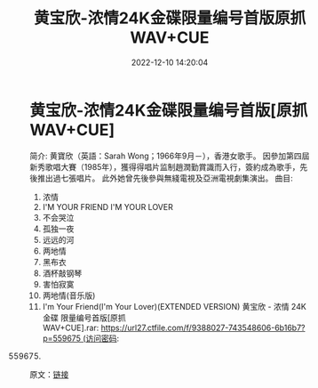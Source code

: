 ﻿---
title: 黄宝欣-浓情24K金碟限量编号首版原抓WAV+CUE
date: 2022-12-10 14:20:04
categories: WAV车载音乐、镜像
tags: 华语中文
---
# 黄宝欣-浓情24K金碟限量编号首版[原抓WAV+CUE]

简介:
黄寶欣（英語：Sarah Wong；1966年9月－），香港女歌手。
因參加第四屆新秀歌唱大賽（1985年），獲得得唱片监制趙潤勤賞識而入行，簽約成為歌手，先後推出過七張唱片。
此外她曾先後參與無綫電視及亞洲電視劇集演出。
曲目:
01. 浓情
02. I'M YOUR FRIEND I'M YOUR LOVER
03. 不会哭泣
04. 孤独一夜
05. 远远的河
06. 两地情
07. 黑布衣
08. 酒杯敲钢琴
09. 害怕寂寞
10. 两地情(音乐版)
11. I'm Your Friend(I'm Your Lover)(EXTENDED VERSION)
黄宝欣 - 浓情 24K金碟
限量编号首版[原抓WAV+CUE].rar: https://url27.ctfile.com/f/9388027-743548606-6b16b7?p=559675 (访问密码:
559675)
原文：[链接](https://blog.sina.com.cn/s/blog_1647c7e76010310js.html)